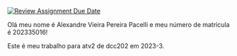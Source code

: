 [![Review Assignment Due Date](https://classroom.github.com/assets/deadline-readme-button-24ddc0f5d75046c5622901739e7c5dd533143b0c8e959d652212380cedb1ea36.svg)](https://classroom.github.com/a/ndIDP_F9)

Olá meu nome é Alexandre Vieira Pereira Pacelli e meu número de matrícula é 202335016!

Este é meu trabalho para atv2 de dcc202 em 2023-3.